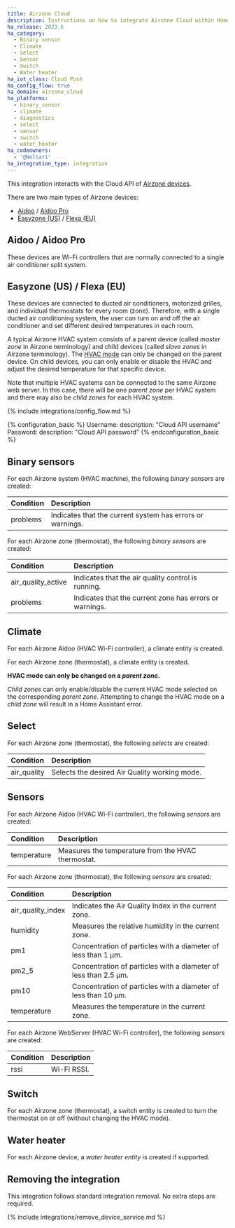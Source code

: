 ```yaml
---
title: Airzone Cloud
description: Instructions on how to integrate Airzone Cloud within Home Assistant.
ha_release: 2023.6
ha_category:
  - Binary sensor
  - Climate
  - Select
  - Sensor
  - Switch
  - Water heater
ha_iot_class: Cloud Push
ha_config_flow: true
ha_domain: airzone_cloud
ha_platforms:
  - binary_sensor
  - climate
  - diagnostics
  - select
  - sensor
  - switch
  - water_heater
ha_codeowners:
  - '@Noltari'
ha_integration_type: integration
---
```


This integration interacts with the Cloud API of [Airzone devices](https://www.airzone.es/en/).

There are two main types of Airzone devices:
- [Aidoo](https://www.airzonecontrol.com/aa/en/control-solutions/aidoo/wi-fi/) / [Aidoo Pro](https://www.airzonecontrol.com/aa/en/control-solutions/aidoo/pro/)
- [Easyzone (US)](https://www.airzonecontrol.com/aa/en/control-solutions/easyzone/) / [Flexa (EU)](https://www.airzonecontrol.com/ib/es/soluciones-de-control/flexa/)

## Aidoo / Aidoo Pro

These devices are Wi-Fi controllers that are normally connected to a single air conditioner split system.

## Easyzone (US) / Flexa (EU)

These devices are connected to ducted air conditioners, motorized grilles, and individual thermostats for every room (zone). Therefore, with a single ducted air conditioning system, the user can turn on and off the air conditioner and set different desired temperatures in each room.

A typical Airzone HVAC system consists of a parent device (called *master zone* in Airzone terminology) and child devices (called *slave zones* in Airzone terminology). The [HVAC mode](https://www.home-assistant.io/integrations/climate/#action-climateset_hvac_mode) can only be changed on the parent device. On child devices, you can only enable or disable the HVAC and adjust the desired temperature for that specific device.

Note that multiple HVAC systems can be connected to the same Airzone web server. In this case, there will be one *parent zone* per HVAC system and there may also be *child zones* for each HVAC system.

{% include integrations/config_flow.md %}

{% configuration_basic %}
Username:
  description: "Cloud API username"
Password:
  description: "Cloud API password"
{% endconfiguration_basic %}

## Binary sensors

For each Airzone system (HVAC machine), the following *binary sensors* are created:

| Condition           | Description                                               |
| :------------------ | :-------------------------------------------------------- |
| problems            | Indicates that the current system has errors or warnings. |

For each Airzone zone (thermostat), the following *binary sensors* are created:

| Condition           | Description                                             |
| :------------------ | :------------------------------------------------------ |
| air_quality_active  | Indicates that the air quality control is running.      |
| problems            | Indicates that the current zone has errors or warnings. |

## Climate

For each Airzone Aidoo (HVAC Wi-Fi controller), a climate entity is created.

For each Airzone zone (thermostat), a climate entity is created.

**HVAC mode can only be changed on a *parent zone*.**

*Child zones* can only enable/disable the current HVAC mode selected on the corresponding *parent zone*. Attempting to change the HVAC mode on a *child zone* will result in a Home Assistant error.

## Select

For each Airzone zone (thermostat), the following *selects* are created:

| Condition           | Description                                         |
| :------------------ | :-------------------------------------------------- |
| air_quality         | Selects the desired Air Quality working mode.       |

## Sensors

For each Airzone Aidoo (HVAC Wi-Fi controller), the following *sensors* are created:

| Condition           | Description                                        |
| :------------------ | :------------------------------------------------- |
| temperature         | Measures the temperature from the HVAC thermostat. |

For each Airzone zone (thermostat), the following *sensors* are created:

| Condition           | Description                                               |
| :------------------ | :-------------------------------------------------------- |
| air_quality_index   | Indicates the Air Quality Index in the current zone.      |
| humidity            | Measures the relative humidity in the current zone.       |
| pm1                 | Concentration of particles with a diameter of less than 1&nbsp;µm.   |
| pm2_5               | Concentration of particles with a diameter of less than 2.5&nbsp;µm. |
| pm10                | Concentration of particles with a diameter of less than 10&nbsp;µm.  |
| temperature         | Measures the temperature in the current zone.             |

For each Airzone WebServer (HVAC Wi-Fi controller), the following *sensors* are created:

| Condition           | Description                                        |
| :------------------ | :------------------------------------------------- |
| rssi                | Wi-Fi RSSI.                                        |

## Switch

For each Airzone zone (thermostat), a switch entity is created to turn the thermostat on or off (without changing the HVAC mode).

## Water heater

For each Airzone device, a *water heater entity* is created if supported.

## Removing the integration

This integration follows standard integration removal. No extra steps are required.

{% include integrations/remove_device_service.md %}
